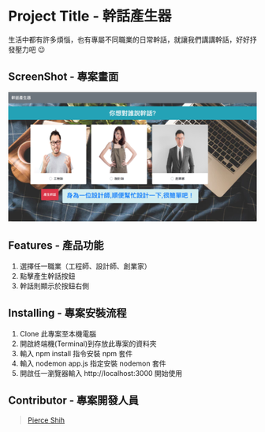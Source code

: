 # Project Title - 幹話產生器

生活中都有許多煩惱，也有專屬不同職業的日常幹話，就讓我們講講幹話，好好抒發壓力吧 :wink:

## ScreenShot - 專案畫面
![image](https://github.com/pierceshih15/trashTalk_generator/blob/master/public/img/homePage.jpg)

## Features - 產品功能 

1. 選擇任一職業（工程師、設計師、創業家）
2. 點擊產生幹話按鈕
3. 幹話則顯示於按鈕右側

## Installing - 專案安裝流程 

1. Clone 此專案至本機電腦
2. 開啟終端機(Terminal)到存放此專案的資料夾
3. 輸入 npm install 指令安裝 npm 套件 
4. 輸入 nodemon app.js 指定安裝 nodemon 套件
5. 開啟任一瀏覽器輸入 http://localhost:3000 開始使用

## Contributor - 專案開發人員

> [Pierce Shih](https://github.com/pierceshih15)


